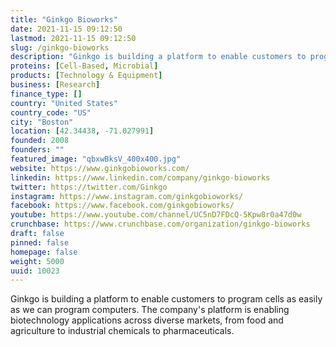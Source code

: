 ```yaml
---
title: "Ginkgo Bioworks"
date: 2021-11-15 09:12:50
lastmod: 2021-11-15 09:12:50
slug: /ginkgo-bioworks
description: "Ginkgo is building a platform to enable customers to program cells as easily as we can program computers. The company's platform is enabling biotechnology applications across diverse markets, from food and agriculture to industrial chemicals to pharmaceuticals."
proteins: [Cell-Based, Microbial]
products: [Technology & Equipment]
business: [Research]
finance_type: []
country: "United States"
country_code: "US"
city: "Boston"
location: [42.34438, -71.027991]
founded: 2008
founders: ""
featured_image: "qbxwBksV_400x400.jpg"
website: https://www.ginkgobioworks.com/
linkedin: https://www.linkedin.com/company/ginkgo-bioworks
twitter: https://twitter.com/Ginkgo
instagram: https://www.instagram.com/ginkgobioworks/
facebook: https://www.facebook.com/ginkgobioworks/
youtube: https://www.youtube.com/channel/UC5nD7FDcQ-5Kpw8r0a47d0w
crunchbase: https://www.crunchbase.com/organization/ginkgo-bioworks
draft: false
pinned: false
homepage: false
weight: 5000
uuid: 10023
---
```

Ginkgo is building a platform to enable customers to program cells as easily as we can program computers. The company's platform is enabling biotechnology applications across diverse markets, from food and agriculture to industrial chemicals to pharmaceuticals.
